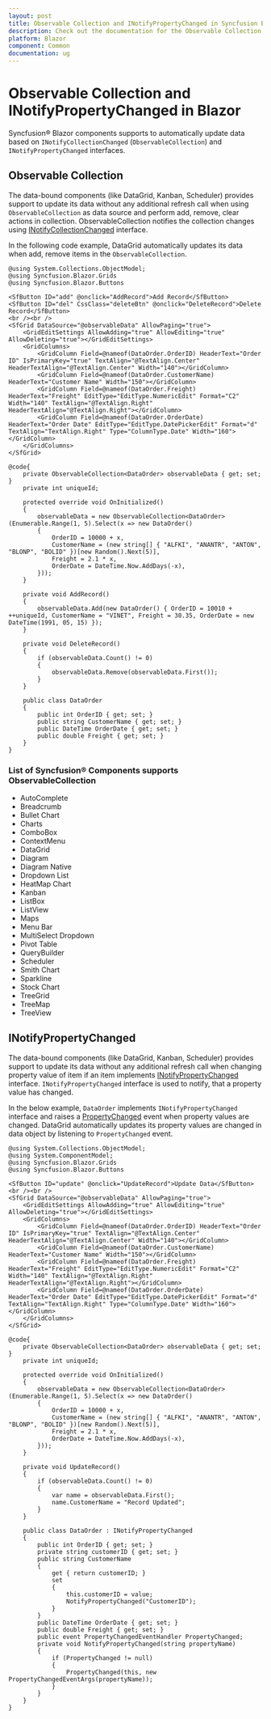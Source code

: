 ```yaml
---
layout: post
title: Observable Collection and INotifyPropertyChanged in Syncfusion Blazor
description: Check out the documentation for the Observable Collection support in the Syncfusion Blazor Components.
platform: Blazor
component: Common
documentation: ug
---
```


# Observable Collection and INotifyPropertyChanged in Blazor

Syncfusion&reg; Blazor components supports to automatically update data based on `INotifyCollectionChanged` (`ObservableCollection`) and `INotifyPropertyChanged` interfaces. 

## Observable Collection

The data-bound components (like DataGrid, Kanban, Scheduler) provides support to update its data without any additional refresh call when using `ObservableCollection` as data source and perform add, remove, clear actions in collection. ObservableCollection notifies the collection changes using [INotifyCollectionChanged](https://learn.microsoft.com/en-us/dotnet/api/system.collections.specialized.inotifycollectionchanged?view=net-7.0) interface.  

In the following code example, DataGrid automatically updates its data when add, remove items in the `ObservableCollection`.

```cshtml
@using System.Collections.ObjectModel;
@using Syncfusion.Blazor.Grids
@using Syncfusion.Blazor.Buttons

<SfButton ID="add" @onclick="AddRecord">Add Record</SfButton>
<SfButton ID="del" CssClass="deleteBtn" @onclick="DeleteRecord">Delete Record</SfButton>
<br /><br />
<SfGrid DataSource="@observableData" AllowPaging="true">
    <GridEditSettings AllowAdding="true" AllowEditing="true" AllowDeleting="true"></GridEditSettings>
    <GridColumns>
        <GridColumn Field=@nameof(DataOrder.OrderID) HeaderText="Order ID" IsPrimaryKey="true" TextAlign="@TextAlign.Center" HeaderTextAlign="@TextAlign.Center" Width="140"></GridColumn>
        <GridColumn Field=@nameof(DataOrder.CustomerName) HeaderText="Customer Name" Width="150"></GridColumn>
        <GridColumn Field=@nameof(DataOrder.Freight) HeaderText="Freight" EditType="EditType.NumericEdit" Format="C2" Width="140" TextAlign="@TextAlign.Right" HeaderTextAlign="@TextAlign.Right"></GridColumn>
        <GridColumn Field=@nameof(DataOrder.OrderDate) HeaderText="Order Date" EditType="EditType.DatePickerEdit" Format="d" TextAlign="TextAlign.Right" Type="ColumnType.Date" Width="160"></GridColumn>
    </GridColumns>
</SfGrid>

@code{
    private ObservableCollection<DataOrder> observableData { get; set; }
    private int uniqueId;

    protected override void OnInitialized()
    {
        observableData = new ObservableCollection<DataOrder>(Enumerable.Range(1, 5).Select(x => new DataOrder()
        {
            OrderID = 10000 + x,
            CustomerName = (new string[] { "ALFKI", "ANANTR", "ANTON", "BLONP", "BOLID" })[new Random().Next(5)],
            Freight = 2.1 * x,
            OrderDate = DateTime.Now.AddDays(-x),
        }));
    }

    private void AddRecord()
    {
        observableData.Add(new DataOrder() { OrderID = 10010 + ++uniqueId, CustomerName = "VINET", Freight = 30.35, OrderDate = new DateTime(1991, 05, 15) });
    }

    private void DeleteRecord()
    {
        if (observableData.Count() != 0)
        {
            observableData.Remove(observableData.First());
        }
    }

    public class DataOrder
    {
        public int OrderID { get; set; }
        public string CustomerName { get; set; }
        public DateTime OrderDate { get; set; }
        public double Freight { get; set; }
    }
}
```

### List of Syncfusion&reg; Components supports ObservableCollection

* AutoComplete
* Breadcrumb
* Bullet Chart
* Charts
* ComboBox
* ContextMenu
* DataGrid
* Diagram
* Diagram Native
* Dropdown List
* HeatMap Chart
* Kanban
* ListBox
* ListView
* Maps
* Menu Bar
* MultiSelect Dropdown
* Pivot Table
* QueryBuilder
* Scheduler
* Smith Chart
* Sparkline
* Stock Chart
* TreeGrid
* TreeMap
* TreeView

## INotifyPropertyChanged

The data-bound components (like DataGrid, Kanban, Scheduler) provides support to update its data without any additional refresh call when changing property value of item if an item implements [INotifyPropertyChanged ](https://learn.microsoft.com/en-us/dotnet/api/system.componentmodel.inotifypropertychanged?view=net-7.0) interface. `INotifyPropertyChanged` interface is used to notify, that a property value has changed.

In the below example, `DataOrder` implements `INotifyPropertyChanged` interface and raises a [PropertyChanged](https://learn.microsoft.com/en-us/dotnet/api/system.componentmodel.inotifypropertychanged.propertychanged?view=net-7.0) event when property values are changed. DataGrid automatically updates its property values are changed in data object by listening to `PropertyChanged` event.

```cshtml
@using System.Collections.ObjectModel;
@using System.ComponentModel;
@using Syncfusion.Blazor.Grids
@using Syncfusion.Blazor.Buttons

<SfButton ID="update" @onclick="UpdateRecord">Update Data</SfButton>
<br /><br />
<SfGrid DataSource="@observableData" AllowPaging="true">
    <GridEditSettings AllowAdding="true" AllowEditing="true" AllowDeleting="true"></GridEditSettings>
    <GridColumns>
        <GridColumn Field=@nameof(DataOrder.OrderID) HeaderText="Order ID" IsPrimaryKey="true" TextAlign="@TextAlign.Center" HeaderTextAlign="@TextAlign.Center" Width="140"></GridColumn>
        <GridColumn Field=@nameof(DataOrder.CustomerName) HeaderText="Customer Name" Width="150"></GridColumn>
        <GridColumn Field=@nameof(DataOrder.Freight) HeaderText="Freight" EditType="EditType.NumericEdit" Format="C2" Width="140" TextAlign="@TextAlign.Right" HeaderTextAlign="@TextAlign.Right"></GridColumn>
        <GridColumn Field=@nameof(DataOrder.OrderDate) HeaderText="Order Date" EditType="EditType.DatePickerEdit" Format="d" TextAlign="TextAlign.Right" Type="ColumnType.Date" Width="160"></GridColumn>
    </GridColumns>
</SfGrid>

@code{
    private ObservableCollection<DataOrder> observableData { get; set; }
    private int uniqueId;

    protected override void OnInitialized()
    {
        observableData = new ObservableCollection<DataOrder>(Enumerable.Range(1, 5).Select(x => new DataOrder()
        {
            OrderID = 10000 + x,
            CustomerName = (new string[] { "ALFKI", "ANANTR", "ANTON", "BLONP", "BOLID" })[new Random().Next(5)],
            Freight = 2.1 * x,
            OrderDate = DateTime.Now.AddDays(-x),
        }));
    }

    private void UpdateRecord()
    {
        if (observableData.Count() != 0)
        {
            var name = observableData.First();
            name.CustomerName = "Record Updated";
        }
    }

    public class DataOrder : INotifyPropertyChanged
    {
        public int OrderID { get; set; }
        private string customerID { get; set; }
        public string CustomerName
        {
            get { return customerID; }
            set
            {
                this.customerID = value;
                NotifyPropertyChanged("CustomerID");
            }
        }
        public DateTime OrderDate { get; set; }
        public double Freight { get; set; }
        public event PropertyChangedEventHandler PropertyChanged;
        private void NotifyPropertyChanged(string propertyName)
        {
            if (PropertyChanged != null)
            {
                PropertyChanged(this, new PropertyChangedEventArgs(propertyName));
            }
        }
    }
}
```
